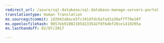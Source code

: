 ```yaml
---
redirect_url: /azure/sql-database/sql-database-manage-servers-portal
translationtype: Human Translation
ms.sourcegitcommit: 1d2042a8ace5fc341dfdc6a7ad1a39afff78e10f
ms.openlocfilehash: 9857eb91002185d233542f8fb4bf20ce1410295a
ms.lasthandoff: 02/07/2017

--- 
```

